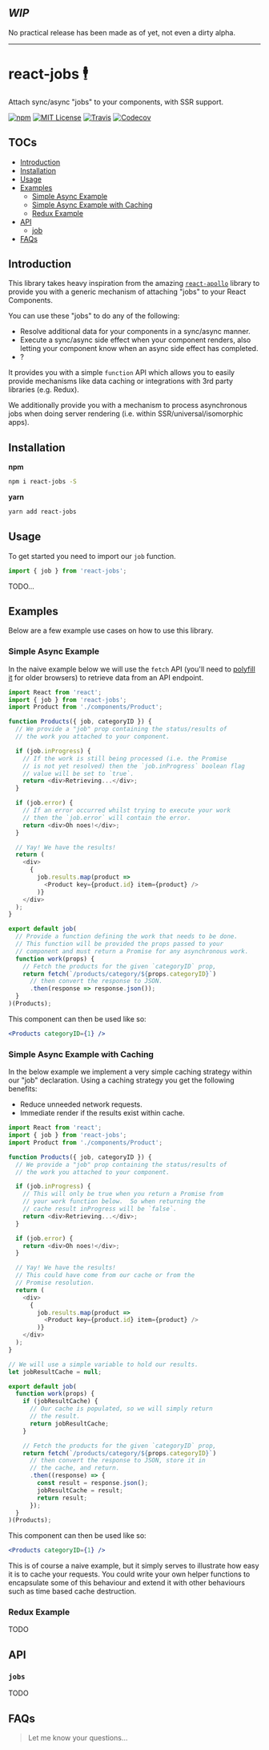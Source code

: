 ## ___WIP___

No practical release has been made as of yet, not even a dirty alpha.

---

# react-jobs 🕴

Attach sync/async "jobs" to your components, with SSR support.

[![npm](https://img.shields.io/npm/v/react-jobs.svg?style=flat-square)](http://npm.im/react-jobs)
[![MIT License](https://img.shields.io/npm/l/react-jobs.svg?style=flat-square)](http://opensource.org/licenses/MIT)
[![Travis](https://img.shields.io/travis/ctrlplusb/react-jobs.svg?style=flat-square)](https://travis-ci.org/ctrlplusb/react-jobs)
[![Codecov](https://img.shields.io/codecov/c/github/ctrlplusb/react-jobs.svg?style=flat-square)](https://codecov.io/github/ctrlplusb/react-jobs)

## TOCs

  - [Introduction](#introduction)
  - [Installation](#installation)
  - [Usage](#usage)
  - [Examples](#examples)
    - [Simple Async Example](#simple-async-example)
    - [Simple Async Example with Caching](#simple-async-example-with-caching)
    - [Redux Example](#redux-example)
  - [API](#api)
    - [job](#job)
  - [FAQs](#faqs)

## Introduction

This library takes heavy inspiration from the amazing [`react-apollo`](https://github.com/apollostack/react-apollo) library to provide you with a generic mechanism of attaching "jobs" to your React Components.

You can use these "jobs" to do any of the following:
 - Resolve additional data for your components in a sync/async manner.
 - Execute a sync/async side effect when your component renders, also letting your component know when an async side effect has completed.
 - ?

It provides you with a simple `function` API which allows you to easily provide mechanisms like data caching or integrations with 3rd party libraries (e.g. Redux).

We additionally provide you with a mechanism to process asynchronous jobs when doing server rendering (i.e. within SSR/universal/isomorphic apps).

## Installation

__npm__

```bash
npm i react-jobs -S
```

__yarn__

```bash
yarn add react-jobs
```

## Usage

To get started you need to import our `job` function.

```js
import { job } from 'react-jobs';
```

TODO...

## Examples

Below are a few example use cases on how to use this library.

### Simple Async Example

In the naive example below we will use the `fetch` API (you'll need to [polyfill it](https://github.com/github/fetch) for older browsers) to retrieve data from an API endpoint.

```js
import React from 'react';
import { job } from 'react-jobs';
import Product from './components/Product';

function Products({ job, categoryID }) {
  // We provide a "job" prop containing the status/results of
  // the work you attached to your component.

  if (job.inProgress) {
    // If the work is still being processed (i.e. the Promise
    // is not yet resolved) then the `job.inProgress` boolean flag
    // value will be set to `true`.
    return <div>Retrieving...</div>;
  }

  if (job.error) {
    // If an error occurred whilst trying to execute your work
    // then the `job.error` will contain the error.
    return <div>Oh noes!</div>;
  }

  // Yay! We have the results!
  return (
    <div>
      {
        job.results.map(product =>
          <Product key={product.id} item={product} />
        )}
    </div>
  );
}

export default job(
  // Provide a function defining the work that needs to be done.
  // This function will be provided the props passed to your
  // component and must return a Promise for any asynchronous work.
  function work(props) {
    // Fetch the products for the given `categoryID` prop,
    return fetch(`/products/category/${props.categoryID}`)
      // then convert the response to JSON.
      .then(response => response.json());
  }
)(Products);
```

This component can then be used like so:

```jsx
<Products categoryID={1} />
```

### Simple Async Example with Caching

In the below example we implement a very simple caching strategy within our "job" declaration.  Using a caching strategy you get the following benefits:

 - Reduce unneeded network requests.
 - Immediate render if the results exist within cache.

```js
import React from 'react';
import { job } from 'react-jobs';
import Product from './components/Product';

function Products({ job, categoryID }) {
  // We provide a "job" prop containing the status/results of
  // the work you attached to your component.

  if (job.inProgress) {
    // This will only be true when you return a Promise from
    // your work function below.  So when returning the
    // cache result inProgress will be `false`.
    return <div>Retrieving...</div>;
  }

  if (job.error) {
    return <div>Oh noes!</div>;
  }

  // Yay! We have the results!
  // This could have come from our cache or from the
  // Promise resolution.
  return (
    <div>
      {
        job.results.map(product =>
          <Product key={product.id} item={product} />
        )}
    </div>
  );
}

// We will use a simple variable to hold our results.
let jobResultCache = null;

export default job(
  function work(props) {
    if (jobResultCache) {
      // Our cache is populated, so we will simply return
      // the result.
      return jobResultCache;
    }

    // Fetch the products for the given `categoryID` prop,
    return fetch(`/products/category/${props.categoryID}`)
      // then convert the response to JSON, store it in
      // the cache, and return.
      .then((response) => {
        const result = response.json();
        jobResultCache = result;
        return result;
      });
  }
)(Products);
```

This component can then be used like so:

```jsx
<Products categoryID={1} />
```

This is of course a naive example, but it simply serves to illustrate how easy it is to cache your requests.  You could write your own helper functions to encapsulate some of this behaviour and extend it with other behaviours such as time based cache destruction.

### Redux Example

TODO

## API

### `jobs`

TODO

## FAQs

> Let me know your questions...
